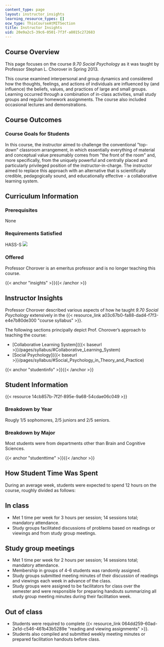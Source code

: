 ```yaml
---
content_type: page
layout: instructor_insights
learning_resource_types: []
ocw_type: ThisCourseAtMITSection
title: Instructor Insights
uid: 20e9a2c5-39c6-0501-7f3f-a8015c272683
---
```


Course Overview
---------------

This page focuses on the course _9.70 Social Psychology_ as it was taught by Professor Stephan L. Chorover in Spring 2013.

This course examined interpersonal and group dynamics and considered how the thoughts, feelings, and actions of individuals are influenced by (and influence) the beliefs, values, and practices of large and small groups. Learning occurred through a combination of in-class activities, small study groups and regular homework assignments. The course also included occasional lectures and demonstrations.

Course Outcomes
---------------

### Course Goals for Students

In this course, the instructor aimed to challenge the conventional "top-down" classroom arrangement, in which essentially everything of material and conceptual value presumably comes from "the front of the room" and, more specifically, from the uniquely powerful and centrally placed and particularly privileged position of the instructor-in-charge. The instructor aimed to replace this approach with an alternative that is scientifically credible, pedagogically sound, and educationally effective - a collaborative learning system.

Curriculum Information
----------------------

### Prerequisites

None

### Requirements Satisfied

HASS-S ![](/images/educator/icon-question-hass-s.png)

### Offered

Professor Chorover is an emeritus professor and is no longer teaching this course.

{{< anchor "insights" >}}{{< /anchor >}}

Instructor Insights
-------------------

Professor Chorover described various aspects of how he taught _9.70 Social Psychology_ extensively in the {{< resource_link a03c67b0-fa88-dad4-f7f3-e4e7b80de300 "course syllabus" >}}.

The following sections principally depict Prof. Chorover’s approach to teaching the course:

*   [Collaborative Learning System]({{< baseurl >}}/pages/syllabus/#Collaborative_Learning_System)
*   [Social Psychology]({{< baseurl >}}/pages/syllabus/#Social_Psychology_in_Theory_and_Practice)

{{< anchor "studentinfo" >}}{{< /anchor >}}

Student Information
-------------------

{{< resource 14cb857b-7f2f-895e-9a68-54cdae06c049 >}}

### Breakdown by Year

Rougly 1/5 sophomores, 2/5 juniors and 2/5 seniors.

### Breakdown by Major

Most students were from departments other than Brain and Cognitive Sciences.

{{< anchor "studenttime" >}}{{< /anchor >}}

How Student Time Was Spent
--------------------------

During an average week, students were expected to spend 12 hours on the course, roughly divided as follows:

In class
--------

*   Met 1 time per week for 3 hours per session; 14 sessions total; mandatory attendance.
*   Study groups facilitated discussions of problems based on readings or viewings and from study group meetings.

Study group meetings
--------------------

*   Met 1 time per week for 2 hours per session; 14 sessions total; mandatory attendance.
*   Membership in groups of 4-6 students was randomly assigned.
*   Study groups submitted meeting minutes of their discussion of readings and viewings each week in advance of the class.
*   Study groups were assigned to be facilitators for class over the semester and were responsible for preparing handouts summarizing all study group meeting minutes during their facilitation week.

Out of class
------------

*   Students were required to complete {{< resource_link 064dd259-60ad-2e1d-c546-461b43b5289e "reading and viewing assignments" >}}.
*   Students also compiled and submitted weekly meeting minutes or prepared facilitation handouts before class.